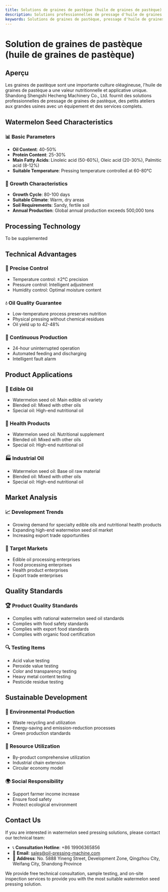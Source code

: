 ```yaml
---
title: Solutions de graines de pastèque (huile de graines de pastèque) - Shandong Shengshi Hecheng Machinery Co., Ltd.
description: Solutions professionnelles de pressage d'huile de graines de pastèque, fournissant des équipements et services techniques de transformation d'huile de graines de pastèque, teneur en huile 40-50%, utilisant un processus de pressage approprié pour mettre en valeur la valeur nutritionnelle, répondant aux besoins différents des petits ateliers aux grandes usines.
keywords: Solutions de graines de pastèque, pressage d'huile de graines de pastèque, équipement de transformation de graines de pastèque, ligne de production d'huile de graines de pastèque, presse à huile de graines de pastèque, extraction d'huile de graines de pastèque, transformation de graines oléagineuses de graines de pastèque, équipement de pressage d'huile de graines de pastèque, équipement de production d'huile de graines de pastèque, usine de transformation d'huile de graines de pastèque
---
```


# Solution de graines de pastèque (huile de graines de pastèque)

## Aperçu

Les graines de pastèque sont une importante culture oléagineuse, l'huile de graines de pastèque a une valeur nutritionnelle et applicative unique. Shandong Shengshi Hecheng Machinery Co., Ltd. fournit des solutions professionnelles de pressage de graines de pastèque, des petits ateliers aux grandes usines avec un équipement et des services complets.

## Watermelon Seed Characteristics

### 📊 Basic Parameters
- **Oil Content**: 40-50%
- **Protein Content**: 25-30%
- **Main Fatty Acids**: Linoleic acid (50-60%), Oleic acid (20-30%), Palmitic acid (8-12%)
- **Suitable Temperature**: Pressing temperature controlled at 60-80℃

### 🌱 Growth Characteristics
- **Growth Cycle**: 80-100 days
- **Suitable Climate**: Warm, dry areas
- **Soil Requirements**: Sandy, fertile soil
- **Annual Production**: Global annual production exceeds 500,000 tons

## Processing Technology

To be supplemented

## Technical Advantages

### 🎯 Precise Control
- Temperature control: ±2℃ precision
- Pressure control: Intelligent adjustment
- Humidity control: Optimal moisture content

### 💧 Oil Quality Guarantee
- Low-temperature process preserves nutrition
- Physical pressing without chemical residues
- Oil yield up to 42-48%

### 🔄 Continuous Production
- 24-hour uninterrupted operation
- Automated feeding and discharging
- Intelligent fault alarm

## Product Applications

### 🍳 Edible Oil
- Watermelon seed oil: Main edible oil variety
- Blended oil: Mixed with other oils
- Special oil: High-end nutritional oil

### 💊 Health Products
- Watermelon seed oil: Nutritional supplement
- Blended oil: Mixed with other oils
- Special oil: High-end nutritional oil

### 🏭 Industrial Oil
- Watermelon seed oil: Base oil raw material
- Blended oil: Mixed with other oils
- Special oil: High-end nutritional oil

## Market Analysis

### 📈 Development Trends
- Growing demand for specialty edible oils and nutritional health products
- Expanding high-end watermelon seed oil market
- Increasing export trade opportunities

### 🎯 Target Markets
- Edible oil processing enterprises
- Food processing enterprises
- Health product enterprises
- Export trade enterprises

## Quality Standards

### 🏆 Product Quality Standards
- Complies with national watermelon seed oil standards
- Complies with food safety standards
- Complies with export food standards
- Complies with organic food certification

### 🔍 Testing Items
- Acid value testing
- Peroxide value testing
- Color and transparency testing
- Heavy metal content testing
- Pesticide residue testing

## Sustainable Development

### 🌱 Environmental Production
- Waste recycling and utilization
- Energy-saving and emission-reduction processes
- Green production standards

### 🔄 Resource Utilization
- By-product comprehensive utilization
- Industrial chain extension
- Circular economy model

### 🌍 Social Responsibility
- Support farmer income increase
- Ensure food safety
- Protect ecological environment

## Contact Us

If you are interested in watermelon seed pressing solutions, please contact our technical team:

- 📞 **Consultation Hotline**: +86 19906365856
- 📧 **Email**: sales@oil-pressing-machine.com
- 📍 **Address**: No. 5888 Yineng Street, Development Zone, Qingzhou City, Weifang City, Shandong Province

We provide free technical consultation, sample testing, and on-site inspection services to provide you with the most suitable watermelon seed pressing solution.